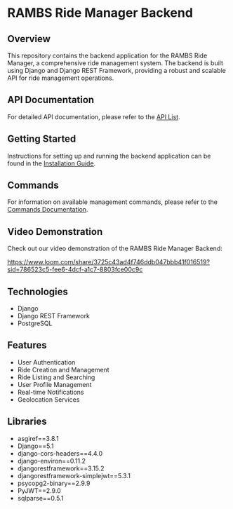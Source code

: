 # RAMBS Ride Manager Backend

## Overview
This repository contains the backend application for the RAMBS Ride Manager, a comprehensive ride management system. The backend is built using Django and Django REST Framework, providing a robust and scalable API for ride management operations.

## API Documentation
For detailed API documentation, please refer to the [API List](README.API_LIST.md).

## Getting Started
Instructions for setting up and running the backend application can be found in the [Installation Guide](README.INSTALLATION.md).

## Commands
For information on available management commands, please refer to the [Commands Documentation](README.COMMANDS.md).

## Video Demonstration
Check out our video demonstration of the RAMBS Ride Manager Backend:

https://www.loom.com/share/3725c43ad4f746ddb047bbb41f016519?sid=786523c5-fee6-4dcf-a1c7-8803fce00c9c

## Technologies
- Django
- Django REST Framework
- PostgreSQL

## Features
- User Authentication
- Ride Creation and Management
- Ride Listing and Searching
- User Profile Management
- Real-time Notifications
- Geolocation Services

## Libraries
- asgiref==3.8.1
- Django==5.1
- django-cors-headers==4.4.0
- django-environ==0.11.2
- djangorestframework==3.15.2
- djangorestframework-simplejwt==5.3.1
- psycopg2-binary==2.9.9
- PyJWT==2.9.0
- sqlparse==0.5.1


<!-- ## Contributing
We welcome contributions to the RAMBS Ride Manager backend. Please read our [Contributing Guidelines](CONTRIBUTING.md) for more information on how to get started. -->

<!-- ## License
This project is licensed under the [MIT License](LICENSE). -->
